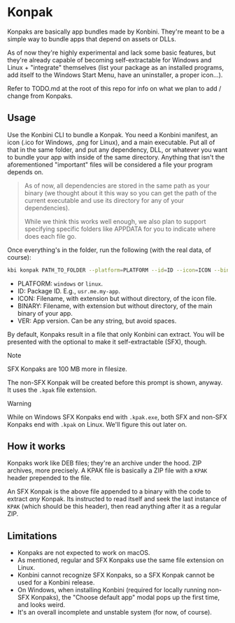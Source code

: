 # Konpak

Konpaks are basically app bundles made by Konbini. They're meant to be a simple way to bundle apps that depend on assets or DLLs.

As of now they're highly experimental and lack some basic features, but they're already capable of becoming self-extractable for Windows and Linux + "integrate" themselves (list your package as an installed programs, add itself to the Windows Start Menu, have an uninstaller, a proper icon...).

Refer to TODO.md at the root of this repo for info on what we plan to add / change from Konpaks.

## Usage

Use the Konbini CLI to bundle a Konpak. You need a Konbini manifest, an icon (.ico for Windows, .png for Linux), and a main executable. Put all of that in the same folder, and put any dependency, DLL, or whatever you want to bundle your app with inside of the same directory. Anything that isn't the aforementioned "important" files will be considered a file your program depends on.

> As of now, all dependencies are stored in the same path as your binary (we thought about it this way so you can get the path of the current executable and use its directory for any of your dependencies).
>
> While we think this works well enough, we also plan to support specifying specific folders like APPDATA for you to indicate where does each file go.

Once everything's in the folder, run the following (with the real data, of course):

```sh
kbi konpak PATH_TO_FOLDER --platform=PLATFORM --id=ID --icon=ICON --binary=BINARY --ver=VERSION
```

- PLATFORM: `windows` or `linux`.
- ID: Package ID. E.g., `usr.me.my-app`.
- ICON: Filename, with extension but without directory, of the icon file.
- BINARY: Filename, with extension but without directory, of the main binary of your app.
- VER: App version. Can be any string, but avoid spaces.

By default, Konpaks result in a file that only Konbini can extract. You will be presented with the optional to make it self-extractable (SFX), though.

> [!NOTE]
> SFX Konpaks are 100 MB more in filesize.

The non-SFX Konpak will be created before this prompt is shown, anyway. It uses the `.kpak` file extension.

> [!WARNING]
> While on Windows SFX Konpaks end with `.kpak.exe`, both SFX and non-SFX Konpaks end with `.kpak` on Linux. We'll figure this out later on.

## How it works

Konpaks work like DEB files; they're an archive under the hood. ZIP archives, more precisely. A KPAK file is basically a ZIP file with a `KPAK` header prepended to the file.

An SFX Konpak is the above file appended to a binary with the code to extract _any_ Konpak. Its instructed to read itself and seek the last instance of `KPAK` (which should be this header), then read anything after it as a regular ZIP.

## Limitations

- Konpaks are not expected to work on macOS.
- As mentioned, regular and SFX Konpaks use the same file extension on Linux.
- Konbini cannot recognize SFX Konpaks, so a SFX Konpak cannot be used for a Konbini release.
- On Windows, when installing Konbini (required for locally running non-SFX Konpaks), the "Choose default app" modal pops up the first time, and looks weird.
- It's an overall incomplete and unstable system (for now, of course).
